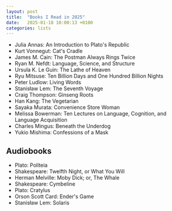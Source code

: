 ```yaml
---
layout: post
title:  "Books I Read in 2025"
date:   2025-01-18 10:00:13 +0100
categories: lists
---
```



- Julia Annas: An Introduction to Plato's Republic
- Kurt Vonnegut: Cat's Cradle
- James M. Cain: The Postman Always Rings Twice
- Ryan M. Nefdt: Language, Science, and Structure
- Ursula K. Le Guin: The Lathe of Heaven
- Ryu Mitsuse: Ten Billion Days and One Hundred Billion Nights
- Peter Ludlow: Living Words
- Stanisław Lem: The Seventh Voyage
- Craig Thompson: Ginseng Roots
- Han Kang: The Vegetarian
- Sayaka Murata: Convenience Store Woman
- Melissa Bowerman: Ten Lectures on Language, Cognition, and Language Acquisition
- Charles Mingus: Beneath the Underdog
- Yukio Mishima: Confessions of a Mask


## Audiobooks
- Plato: Politeia
- Shakespeare: Twelfth Night, or What You Will
- Herman Melville: Moby Dick; or, The Whale
- Shakespeare: Cymbeline
- Plato: Cratylus
- Orson Scott Card: Ender's Game
- Stanisław Lem: Solaris
